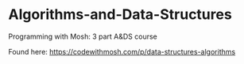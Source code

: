 # Algorithms-and-Data-Structures
Programming with Mosh: 3 part A&amp;DS course


Found here: https://codewithmosh.com/p/data-structures-algorithms
